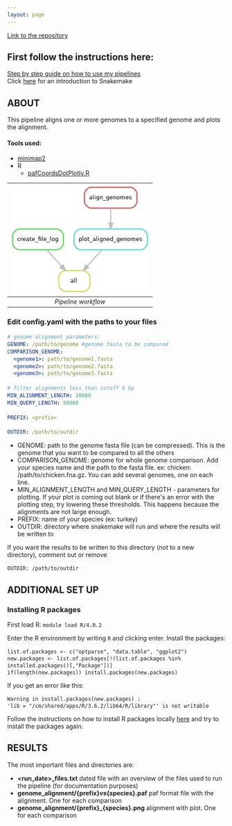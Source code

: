 ```yaml
---
layout: page
---
```


[Link to the repository](https://github.com/CarolinaPB/whole-genome-alignment)

## First follow the instructions here:
[Step by step guide on how to use my pipelines](https://carolinapb.github.io/2021-06-23-how-to-run-my-pipelines/)  
Click [here](https://github.com/CarolinaPB/snakemake-template/blob/master/Short%20introduction%20to%20Snakemake.pdf) for an introduction to Snakemake

## ABOUT
This pipeline aligns one or more genomes to a specified genome and plots the alignment.


#### Tools used:
- [minimap2](https://github.com/lh3/minimap2)
- R
  - [pafCoordsDotPlotly.R](https://github.com/tpoorten/dotPlotly/blob/master/pafCoordsDotPlotly.R)


| ![DAG](https://github.com/CarolinaPB/whole-genome-alignment/blob/master/workflow.png) |
|:--:|
|*Pipeline workflow* |


### Edit config.yaml with the paths to your files
```yaml
# genome alignment parameters:
GENOME: /path/to/genome #genome fasta to be compared
COMPARISON_GENOME: 
  <genome1>: path/to/genome1.fasta
  <genome2>: path/to/genome2.fasta
  <genome3>: path/to/genome3.fasta

# filter alignments less than cutoff X bp
MIN_ALIGNMENT_LENGTH: 10000
MIN_QUERY_LENGTH: 50000

PREFIX: <prefix>

OUTDIR: /path/to/outdir
```

- GENOME: path to the genome fasta file (can be compressed). This is the genome that you want to be compared to all the others
- COMPARISON_GENOME: genome for whole genome comparison. Add your species name and the path to the fasta file. ex: chicken: /path/to/chicken.fna.gz. You can add several genomes, one on each line.
- MIN_ALIGNMENT_LENGTH and MIN_QUERY_LENGTH - parameters for plotting. If your plot is coming out blank or if there's an error with the plotting step, try lowering these thresholds. This happens because the alignments are not large enough.
- PREFIX: name of your species (ex: turkey)
- OUTDIR: directory where snakemake will run and where the results will be written to

If you want the results to be written to this directory (not to a new directory), comment out or remove
```
OUTDIR: /path/to/outdir
```

## ADDITIONAL SET UP
### Installing R packages 

First load R: 
```module load R/4.0.2```

Enter the R environment by writing `R` and clicking enter. Install the packages:
```
list.of.packages <- c("optparse", "data.table", "ggplot2")
new.packages <- list.of.packages[!(list.of.packages %in% installed.packages()[,"Package"])]
if(length(new.packages)) install.packages(new.packages)
```

If you get an error like this:
```
Warning in install.packages(new.packages) :
'lib = "/cm/shared/apps/R/3.6.2/lib64/R/library"' is not writable
```
Follow the instructions on how to install R packages locally [here](https://wiki.anunna.wur.nl/index.php/Installing_R_packages_locally) and try to install the packages again.

## RESULTS

The most important files and directories are:  

- **<run_date>_files.txt** dated file with an overview of the files used to run the pipeline (for documentation purposes)
- **genome_alignment/{prefix}_vs_{species}.paf** paf format file with the alignment. One for each comparison
- **genome_alignment/{prefix}_{species}.png** alignment with plot. One for each comparison
